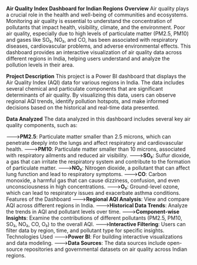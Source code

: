 **Air Quality Index Dashboard for Indian Regions**
**Overview**
Air quality plays a crucial role in the health and well-being of communities and ecosystems. Monitoring air quality is essential to understand the concentration of pollutants that impact health, visibility, climate, and the environment. Poor air quality, especially due to high levels of particulate matter (PM2.5, PM10) and gases like SO₂, NO₂, and CO, has been associated with respiratory diseases, cardiovascular problems, and adverse environmental effects. This dashboard provides an interactive visualization of air quality data across different regions in India, helping users understand and analyze the pollution levels in their area.

**Project Description**
This project is a Power BI dashboard that displays the Air Quality Index (AQI) data for various regions in India. The data includes several chemical and particulate components that are significant determinants of air quality. By visualizing this data, users can observe regional AQI trends, identify pollution hotspots, and make informed decisions based on the historical and real-time data presented.

**Data Analyzed**
The data analyzed in this dashboard includes several key air quality components, such as:

--->**PM2.5**: Particulate matter smaller than 2.5 microns, which can penetrate deeply into the lungs and affect respiratory and cardiovascular health.
--->**PM10**: Particulate matter smaller than 10 microns, associated with respiratory ailments and reduced air visibility.
--->**SO₂**: Sulfur dioxide, a gas that can irritate the respiratory system and contribute to the formation of particulate matter.
--->**NO₂**: Nitrogen dioxide, a pollutant that can affect lung function and lead to respiratory symptoms.
--->**CO**: Carbon monoxide, a harmful gas that can cause dizziness, confusion, and even unconsciousness in high concentrations.
--->**O₃**: Ground-level ozone, which can lead to respiratory issues and exacerbate asthma conditions.
Features of the Dashboard
--->**Regional AQI Analysis**: View and compare AQI across different regions in India.
--->**Historical Data Trends**: Analyze the trends in AQI and pollutant levels over time.
--->**Component-wise Insights**: Examine the contributions of different pollutants (PM2.5, PM10, SO₂, NO₂, CO, O₃) to the overall AQI.
--->**Interactive Filtering**: Users can filter data by region, time, and pollutant type for specific insights.
Technologies Used
        --->**Power BI**: For building interactive visualizations and data modeling.
        --->**Data Sources**: The data sources include open-source repositories and governmental datasets on air quality across Indian regions.
